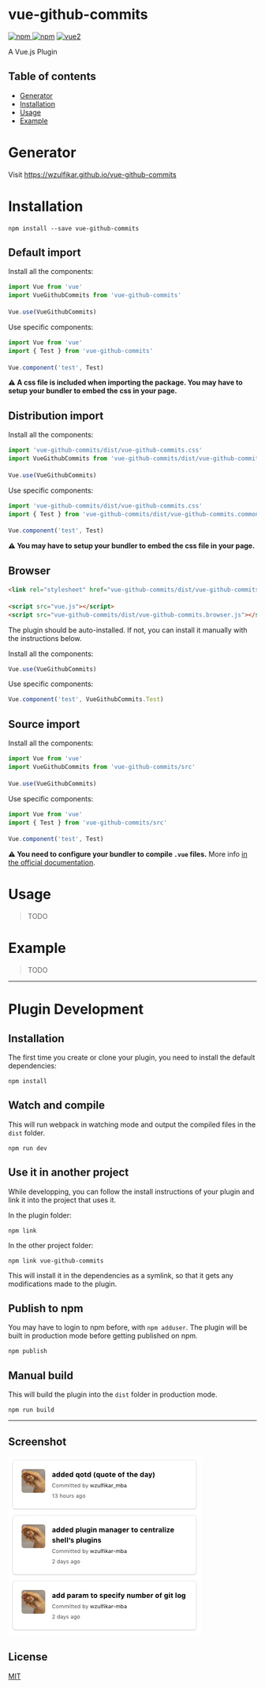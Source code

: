 # vue-github-commits

[![npm](https://img.shields.io/npm/v/vue-github-commits.svg) ![npm](https://img.shields.io/npm/dm/vue-github-commits.svg)](https://www.npmjs.com/package/vue-github-commits)
[![vue2](https://img.shields.io/badge/vue-2.x-brightgreen.svg)](https://vuejs.org/)

A Vue.js Plugin

## Table of contents

- [Generator](#generator)
- [Installation](#installation)
- [Usage](#usage)
- [Example](#example)

# Generator
Visit https://wzulfikar.github.io/vue-github-commits

# Installation

```
npm install --save vue-github-commits
```

## Default import

Install all the components:

```javascript
import Vue from 'vue'
import VueGithubCommits from 'vue-github-commits'

Vue.use(VueGithubCommits)
```

Use specific components:

```javascript
import Vue from 'vue'
import { Test } from 'vue-github-commits'

Vue.component('test', Test)
```

**⚠️ A css file is included when importing the package. You may have to setup your bundler to embed the css in your page.**

## Distribution import

Install all the components:

```javascript
import 'vue-github-commits/dist/vue-github-commits.css'
import VueGithubCommits from 'vue-github-commits/dist/vue-github-commits.common'

Vue.use(VueGithubCommits)
```

Use specific components:

```javascript
import 'vue-github-commits/dist/vue-github-commits.css'
import { Test } from 'vue-github-commits/dist/vue-github-commits.common'

Vue.component('test', Test)
```

**⚠️ You may have to setup your bundler to embed the css file in your page.**

## Browser

```html
<link rel="stylesheet" href="vue-github-commits/dist/vue-github-commits.css"/>

<script src="vue.js"></script>
<script src="vue-github-commits/dist/vue-github-commits.browser.js"></script>
```

The plugin should be auto-installed. If not, you can install it manually with the instructions below.

Install all the components:

```javascript
Vue.use(VueGithubCommits)
```

Use specific components:

```javascript
Vue.component('test', VueGithubCommits.Test)
```

## Source import

Install all the components:

```javascript
import Vue from 'vue'
import VueGithubCommits from 'vue-github-commits/src'

Vue.use(VueGithubCommits)
```

Use specific components:

```javascript
import Vue from 'vue'
import { Test } from 'vue-github-commits/src'

Vue.component('test', Test)
```

**⚠️ You need to configure your bundler to compile `.vue` files.** More info [in the official documentation](https://vuejs.org/v2/guide/single-file-components.html).

# Usage

> TODO

# Example

> TODO

---

# Plugin Development

## Installation

The first time you create or clone your plugin, you need to install the default dependencies:

```
npm install
```

## Watch and compile

This will run webpack in watching mode and output the compiled files in the `dist` folder.

```
npm run dev
```

## Use it in another project

While developping, you can follow the install instructions of your plugin and link it into the project that uses it.

In the plugin folder:

```
npm link
```

In the other project folder:

```
npm link vue-github-commits
```

This will install it in the dependencies as a symlink, so that it gets any modifications made to the plugin.

## Publish to npm

You may have to login to npm before, with `npm adduser`. The plugin will be built in production mode before getting published on npm.

```
npm publish
```

## Manual build

This will build the plugin into the `dist` folder in production mode.

```
npm run build
```

---

## Screenshot
![](vue-github-commits-demo-screenshot.jpg)

## License

[MIT](http://opensource.org/licenses/MIT)
